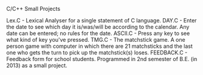 C/C++ Small Projects

Lex.C   - Lexical Analyser for a single statement of C language.
DAY.C   - Enter the date to see which day it is/was/will be according to the calendar. Any date can be entered; no rules for the date.
ASCII.C - Press any key to see what kind of key you've pressed.
TMG.C   - The matchstick game. A one person game with computer in which there are 21 matchsticks and the last one who gets the turn to pick up the matchstick(s) loses.
FEEDBACK.C - Feedback form for school students. Programmed in 2nd semester of B.E. (in 2013) as a small project.
